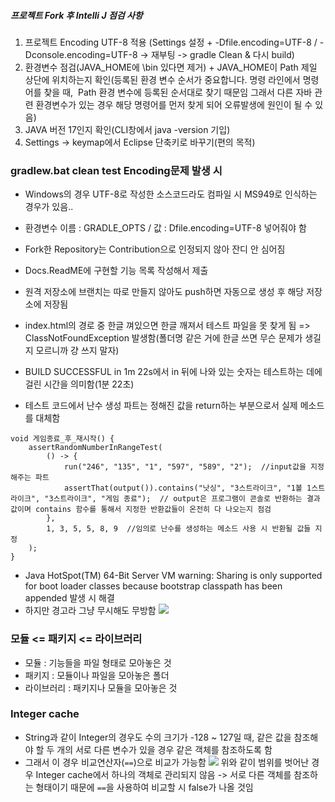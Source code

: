 ##### 프로젝트 Fork 후 Intelli J 점검 사항
1. 프로젝트 Encoding UTF-8 적용
(Settings 설정 + -Dfile.encoding=UTF-8 / -Dconsole.encoding=UTF-8 -> 재부팅 -> gradle Clean & 다시 build)
2. 환경변수 점검(JAVA_HOME에 \bin 있다면 제거) + JAVA_HOME이 Path 제일 상단에 위치하는지 확인(등록된 환경 변수 순서가 중요합니다. 명령 라인에서 명령어를 찾을 때,  Path 환경 변수에 등록된 순서대로 찾기 때문임 그래서 다른 자바 관련 환경변수가 있는 경우 해당 명령어를 먼저 찾게 되어 오류발생에 원인이 될 수 있음)
3. JAVA 버전 17인지 확인(CLI창에서 java -version 기입)
4. Settings -> keymap에서 Eclipse 단축키로 바꾸기(편의 목적)

### gradlew.bat clean test Encoding문제 발생 시
- Windows의 경우 UTF-8로 작성한 소스코드라도 컴파일 시 MS949로 인식하는 경우가 있음..
- 환경변수 이름 : GRADLE_OPTS / 값 : Dfile.encoding=UTF-8 넣어줘야 함  

- Fork한 Repository는 Contribution으로 인정되지 않아 잔디 안 심어짐
- Docs.ReadME에 구현할 기능 목록 작성해서 제출
- 원격 저장소에 브랜치는 따로 만들지 않아도 push하면 자동으로 생성 후 해당 저장소에 저장됨
- index.html의 경로 중 한글 껴있으면 한글 깨져서 테스트 파일을 못 찾게 됨 => ClassNotFoundException 발생함(폴더명 같은 거에 한글 쓰면 무슨 문제가 생길지 모르니까 걍 쓰지 말자)
- BUILD SUCCESSFUL in 1m 22s에서 in 뒤에 나와 있는 숫자는 테스트하는 데에 걸린 시간을 의미함(1분 22초)


- 테스트 코드에서 난수 생성 파트는 정해진 값을 return하는 부분으로서 실제 메소드를 대체함
```
void 게임종료_후_재시작() {  
    assertRandomNumberInRangeTest(  
        () -> {  
            run("246", "135", "1", "597", "589", "2");  //input값을 지정해주는 파트
            assertThat(output()).contains("낫싱", "3스트라이크", "1볼 1스트라이크", "3스트라이크", "게임 종료");  // output은 프로그램이 콘솔로 반환하는 결과값이며 contains 함수를 통해서 지정한 반환값들이 온전히 다 나오는지 점검
        },  
        1, 3, 5, 5, 8, 9  //임의로 난수를 생성하는 메소드 사용 시 반환될 값들 지정
    );  
}
```
- Java HotSpot(TM) 64-Bit Server VM warning: Sharing is only supported for boot loader classes because bootstrap classpath has been appended 발생 시 해결
- 하지만 경고라 그냥 무시해도 무방함
![](Pasted%20image%2020231023143846.png)

### 모듈 <= 패키지 <= 라이브러리
- 모듈 : 기능들을 파일 형태로 모아놓은 것
- 패키지 : 모듈이나 파일을 모아놓은 폴더
- 라이브러리 : 패키지나 모듈을 모아놓은 것

### Integer cache
- String과 같이 Integer의 경우도 수의 크기가 -128 ~ 127일 때, 같은 값을 참조해야 할 두 개의 서로 다른 변수가 있을 경우 같은 객체를 참조하도록 함 
- 그래서 이 경우 비교연산자(`==`)으로 비교가 가능함
![](Pasted%20image%2020231122202801.png)
위와 같이 범위를 벗어난 경우 Integer cache에서 하나의 객체로 관리되지 않음 -> 서로 다른 객체를 참조하는 형태이기 때문에 `==`을 사용하여 비교할 시 false가 나올 것임